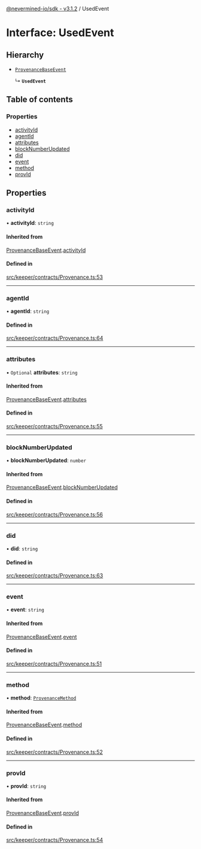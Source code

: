[@nevermined-io/sdk - v3.1.2](../code-reference.md) / UsedEvent

# Interface: UsedEvent

## Hierarchy

- [`ProvenanceBaseEvent`](ProvenanceBaseEvent.md)

  ↳ **`UsedEvent`**

## Table of contents

### Properties

- [activityId](UsedEvent.md#activityid)
- [agentId](UsedEvent.md#agentid)
- [attributes](UsedEvent.md#attributes)
- [blockNumberUpdated](UsedEvent.md#blocknumberupdated)
- [did](UsedEvent.md#did)
- [event](UsedEvent.md#event)
- [method](UsedEvent.md#method)
- [provId](UsedEvent.md#provid)

## Properties

### activityId

• **activityId**: `string`

#### Inherited from

[ProvenanceBaseEvent](ProvenanceBaseEvent.md).[activityId](ProvenanceBaseEvent.md#activityid)

#### Defined in

[src/keeper/contracts/Provenance.ts:53](https://github.com/nevermined-io/sdk-js/blob/6b4486ecca78fa881cb604506453077da39efd8e/src/keeper/contracts/Provenance.ts#L53)

---

### agentId

• **agentId**: `string`

#### Defined in

[src/keeper/contracts/Provenance.ts:64](https://github.com/nevermined-io/sdk-js/blob/6b4486ecca78fa881cb604506453077da39efd8e/src/keeper/contracts/Provenance.ts#L64)

---

### attributes

• `Optional` **attributes**: `string`

#### Inherited from

[ProvenanceBaseEvent](ProvenanceBaseEvent.md).[attributes](ProvenanceBaseEvent.md#attributes)

#### Defined in

[src/keeper/contracts/Provenance.ts:55](https://github.com/nevermined-io/sdk-js/blob/6b4486ecca78fa881cb604506453077da39efd8e/src/keeper/contracts/Provenance.ts#L55)

---

### blockNumberUpdated

• **blockNumberUpdated**: `number`

#### Inherited from

[ProvenanceBaseEvent](ProvenanceBaseEvent.md).[blockNumberUpdated](ProvenanceBaseEvent.md#blocknumberupdated)

#### Defined in

[src/keeper/contracts/Provenance.ts:56](https://github.com/nevermined-io/sdk-js/blob/6b4486ecca78fa881cb604506453077da39efd8e/src/keeper/contracts/Provenance.ts#L56)

---

### did

• **did**: `string`

#### Defined in

[src/keeper/contracts/Provenance.ts:63](https://github.com/nevermined-io/sdk-js/blob/6b4486ecca78fa881cb604506453077da39efd8e/src/keeper/contracts/Provenance.ts#L63)

---

### event

• **event**: `string`

#### Inherited from

[ProvenanceBaseEvent](ProvenanceBaseEvent.md).[event](ProvenanceBaseEvent.md#event)

#### Defined in

[src/keeper/contracts/Provenance.ts:51](https://github.com/nevermined-io/sdk-js/blob/6b4486ecca78fa881cb604506453077da39efd8e/src/keeper/contracts/Provenance.ts#L51)

---

### method

• **method**: [`ProvenanceMethod`](../enums/ProvenanceMethod.md)

#### Inherited from

[ProvenanceBaseEvent](ProvenanceBaseEvent.md).[method](ProvenanceBaseEvent.md#method)

#### Defined in

[src/keeper/contracts/Provenance.ts:52](https://github.com/nevermined-io/sdk-js/blob/6b4486ecca78fa881cb604506453077da39efd8e/src/keeper/contracts/Provenance.ts#L52)

---

### provId

• **provId**: `string`

#### Inherited from

[ProvenanceBaseEvent](ProvenanceBaseEvent.md).[provId](ProvenanceBaseEvent.md#provid)

#### Defined in

[src/keeper/contracts/Provenance.ts:54](https://github.com/nevermined-io/sdk-js/blob/6b4486ecca78fa881cb604506453077da39efd8e/src/keeper/contracts/Provenance.ts#L54)
